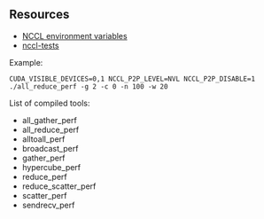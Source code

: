 ## Resources

* [NCCL environment variables](https://docs.nvidia.com/deeplearning/nccl/user-guide/docs/env.html)
* [nccl-tests](https://github.com/NVIDIA/nccl-tests.git)

Example:

```console
CUDA_VISIBLE_DEVICES=0,1 NCCL_P2P_LEVEL=NVL NCCL_P2P_DISABLE=1 ./all_reduce_perf -g 2 -c 0 -n 100 -w 20
```

List of compiled tools:
* all_gather_perf
* all_reduce_perf
* alltoall_perf
* broadcast_perf
* gather_perf
* hypercube_perf
* reduce_perf
* reduce_scatter_perf
* scatter_perf
* sendrecv_perf
